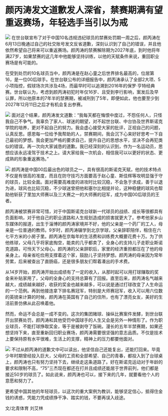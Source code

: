 

# 颜丙涛发文道歉发人深省，禁赛期满有望重返赛场，年轻选手当引以为戒

![](https://inews.gtimg.com/news_bt/O28nGy7LGfLKaaphF5MJuwoGGV_BfDavn5zY3JGopGKGcAA/1000)
在世台联宣布了对于中国10名违规违纪球员的禁赛处罚期一周之后，颜丙涛在6月13日晚通过自己的社交账号发文反省道歉，深刻认识到了自己的错误，并且他依然希望自己将来可以重返赛场。颜丙涛的禁赛解除期为2027年底，到时他将年满27岁，如果禁赛的这几年中他能够坚持训练，以他的天赋条件来说，重回职业赛场是有可能的。

在受到处罚的10名球员当中，颜丙涛是在赵心童之后世界排名最高的，位居第16，是一位00后球手。在世台联公布的详细报告中，颜丙涛承认了全部2大项、5小项指控，假球场次共涉及4场，而最早时可以追溯到2016年的保罗·亨特经典赛。世台联认为，考虑到颜丙涛初犯时年仅16岁、且受到李行影响，案发后及早认罪，所以他原本的7年半的禁赛期，被减刑到了5年，即便如此，他也要至少到2027年12月11日之后才有机会复出参赛。

![](https://inews.gtimg.com/news_bt/Ob_wPUmIuHDGcV80eqKDrUdeGU-TKw7S14KKHiz-1tMgEAA/1000)
面对这个结果，颜丙涛发文道歉：“我每天都在悔恨中度过，不怨任何人，只怪我自己不争气。我辜负了家人、球迷的期望，对不起世台联、中台协及世界斯诺克学院的培养，更对不起自己的努力。我会虚心接受大家的批评，正视自己的问题，认真反思。感恩每一位给予我帮助的人，禁赛期间，我会沉下心来好好思考一下自己最初的梦想。我会更加严格的要求自己，提升自己的思想水平，坚决不会再犯类似的错误。再一次向大家诚恳的道歉。我已经深刻的认识到，作为一名运动员，思想应该永远凌驾于技术之上。请大家给我一次机会，相信我可以以更好的状态、更成熟的形象重返赛场。”

![](https://inews.gtimg.com/news_bt/OlLaFumSUFZRgnTJUDAgrze2J69AxeuRrCAeWCW-LghOwAA/1000)
颜丙涛是中国00后最出色的球员之一，具有很高的斯诺克天赋，他的技术特点不仅是有很高的准度，而且在防守技巧方面要高于赵心童、斯佳辉等攻明显强于守的球员，比较全面。面对需要高难度的进攻时比较沉稳，不会急于求成，善于以退为进，球风也比较沉稳，不少球迷曾把他和塞尔比相提并论，这种稳健的球风也帮助他斩获了里加大师赛以及三大赛之一的大师赛的冠军，成为中国00后球员的王者。

颜丙涛被禁赛非常可惜，对于中国斯诺克台球新一代球员的战绩、成长等很都具有负面影响，对于他自己的职业道路和人生规划造成的损害就更大了。参考他家乡山东媒体的报道，出生于淄博的颜丙涛家境并不好，他的父亲是一个药厂的工人，母亲是一位普通的教师。9岁时，颜丙涛辍学到北京学球，父亲辞职陪伴，租住在六七平方米的小房子里。颜丙涛在京每年的生活费和训练费大概要花费十万。为了供他练球，父母几乎将家底掏空，能卖的几乎都卖了，全身心的支持儿子走职业斯诺克道路，可怜天下父母心。颜丙涛的父亲辞职后，家里的经济重担都压在了他的母亲身上。母亲省吃俭用支撑着这个家，鼓励儿子坚持梦想。颜丙涛的母亲因为常年劳累，后来被查出了直肠癌，还是很多朋友们帮着凑出的手术费。

从14岁开始，颜丙涛开始出成绩有了一定的收入，从那时起可以用打球赚取的奖金来补贴家用了，父母的全身心的支持总算有了回报。直至后来，颜丙涛名气越来越大，成绩越来越好，收获的奖金也越来越多，可以说是通过打球改变了人生命运的一个范例。再到他接连拿下排名赛冠军，特别是大师赛冠军，收入可以用六位数的英镑来计算的时候，颜丙涛在英国有了自己的住所，也有了漂亮女友，美好的生活前景仿佛从此召唤着他。

然而，命运不会总是一成不变的。这次的集团赌球、操纵比赛案件发酵，到世台联开出禁赛处罚，颜丙涛和其他受罚中国球手的人生又会是另外一种情形了。作为职业球员，不能打球挣取奖金，等于是被剥夺了饭碗。漫长的五年半禁赛期，如果还想坚持下来，直至重新回归职业赛场，颜丙涛需要很坚强的意志品质。不仅是技术上要保持原有水平很难，生活上的支撑，精神上的压力都要他面对。

![](https://inews.gtimg.com/news_bt/OmKVvARvUdu6_C7fA0JbPJMkAFKBS1LTm2LIECPdlopw0AA/1000)
不过从颜丙涛的道歉文中可以读出，他坚信自己还能复出，还能打回来。毕竟少年时期曾经投入巨大，父母的工资和全部希望、自己的青春，都投入到了台球桌上，颜丙涛也只有努力坚持下去，继续走这条道路了。好在斯诺克运动对于年龄的要求和限制不高，“75”三杰现在都还在打并且成绩还能居于世界前列，他们都是接近50岁的球员了。如此说来，颜丙涛也可以，接下来的几年，就要看他个人的意愿和努力了。

更希望中国其他的年轻球员，以这次的重大案例为教训，能够坚定信心，抵得住金钱的诱惑，凭能力凭成绩挣干净、踏实的钱，不要再误入歧途。

文/北青体育 刘艾林

